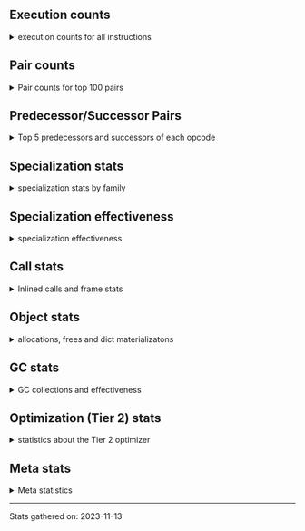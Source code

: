 ## Execution counts

<details>
<summary> execution counts for all instructions </summary>

|Name | Base Count | Head Count | Change | 
|---|---:|---:|---:|
| GET_ANEXT | 8,000,960 | 133,515,680 | 1,568.7% |
| JUMP_BACKWARD | 488,293,595 | 4,618,189,282 | 845.8% |
| FOR_ITER_RANGE | 91,378,402 | 717,716,557 | 685.4% |
| COMPARE_OP_STR | 333,587,802 | 2,145,416,559 | 543.1% |
| STORE_SLICE | 35,795,300 | 156,855,360 | 338.2% |
| STORE_FAST_LOAD_FAST | 39,431,751 | 168,794,138 | 328.1% |
| LIST_EXTEND | 29,512,357 | 117,050,542 | 296.6% |
| BINARY_SUBSCR_STR_INT | 470,250,680 | 1,660,758,380 | 253.2% |
| SET_ADD | 1,470,440 | 4,154,080 | 182.5% |
| FOR_ITER_LIST | 697,944,049 | 1,742,401,861 | 149.6% |
| CONTAINS_OP | 1,110,974,668 | 2,706,550,699 | 143.6% |
| FORMAT_WITH_SPEC | 1,240 | 2,880 | 132.3% |
| BINARY_OP_ADD_INT | 1,321,326,559 | 2,974,842,752 | 125.1% |
| CALL_STR_1 | 34,093,180 | 76,375,621 | 124.0% |
| BUILD_SLICE | 95,834,895 | 211,733,713 | 120.9% |
| NOP | 945,059,153 | 2,064,738,815 | 118.5% |
| BINARY_SUBSCR | 697,638,000 | 1,501,869,032 | 115.3% |
| CALL_METHOD_DESCRIPTOR_FAST_WITH_KEYWORDS | 53,845,204 | 105,396,686 | 95.7% |
| LIST_APPEND | 103,596,716 | 201,707,249 | 94.7% |
| BINARY_OP_MULTIPLY_FLOAT | 576,062,432 | 1,103,500,307 | 91.6% |
| FOR_ITER_TUPLE | 337,557,301 | 592,202,575 | 75.4% |
| LOAD_ATTR_CLASS | 107,162,468 | 183,515,600 | 71.2% |
| LOAD_CONST | 8,249,157,503 | 13,708,297,001 | 66.2% |
| STORE_FAST | 8,497,300,693 | 14,075,437,183 | 65.6% |
| CALL_INTRINSIC_1 | 149,028,065 | 241,619,612 | 62.1% |
| TO_BOOL_INT | 203,487,004 | 328,444,237 | 61.4% |
| UNPACK_SEQUENCE_TWO_TUPLE | 563,427,825 | 906,796,830 | 60.9% |
| LOAD_FAST_LOAD_FAST | 7,184,863,346 | 11,390,872,386 | 58.5% |
| POP_JUMP_IF_FALSE | 7,739,404,533 | 12,240,809,695 | 58.2% |
| BINARY_SUBSCR_LIST_INT | 775,506,603 | 1,208,818,369 | 55.9% |
| BINARY_OP_SUBTRACT_FLOAT | 237,753,457 | 359,785,485 | 51.3% |
| LOAD_DEREF | 798,906,008 | 1,167,371,140 | 46.1% |
| CALL_METHOD_DESCRIPTOR_NOARGS | 291,908,725 | 425,242,352 | 45.7% |
| BINARY_OP_SUBTRACT_INT | 455,383,680 | 659,978,804 | 44.9% |
| BINARY_OP_MULTIPLY_INT | 248,272,024 | 357,341,243 | 43.9% |
| BINARY_SUBSCR_TUPLE_INT | 221,481,153 | 309,830,006 | 39.9% |
| CALL_TYPE_1 | 340,970,829 | 473,418,671 | 38.8% |
| STORE_SUBSCR_LIST_INT | 310,724,237 | 424,158,265 | 36.5% |
| COMPARE_OP | 166,128,583 | 225,901,140 | 36.0% |
| PUSH_NULL | 1,327,510,754 | 1,781,120,929 | 34.2% |
| LOAD_FAST | 30,767,014,716 | 41,119,770,624 | 33.6% |
| BINARY_OP_ADD_FLOAT | 393,382,582 | 524,709,608 | 33.4% |
| BUILD_LIST | 355,320,078 | 469,616,601 | 32.2% |
| COMPARE_OP_INT | 1,506,574,829 | 1,987,445,124 | 31.9% |
| STORE_SUBSCR | 338,106,502 | 442,193,973 | 30.8% |
| LOAD_ATTR_METHOD_NO_DICT | 1,593,643,274 | 2,065,340,254 | 29.6% |
| LOAD_ATTR_METHOD_WITH_VALUES | 2,137,976,320 | 2,756,822,417 | 28.9% |
| BINARY_SUBSCR_DICT | 659,374,775 | 845,459,345 | 28.2% |
| MAKE_FUNCTION | 109,429,580 | 139,335,899 | 27.3% |
| BINARY_OP | 886,763,842 | 1,126,058,062 | 27.0% |
| LOAD_ATTR_SLOT | 1,883,766,322 | 2,383,021,218 | 26.5% |
| UNPACK_SEQUENCE_LIST | 148,230,165 | 186,740,402 | 26.0% |
| DICT_MERGE | 29,259,752 | 36,309,069 | 24.1% |
| CALL_PY_EXACT_ARGS | 3,332,857,943 | 4,116,143,101 | 23.5% |
| CALL_BOUND_METHOD_EXACT_ARGS | 206,281,403 | 254,536,919 | 23.4% |
| SET_FUNCTION_ATTRIBUTE | 98,373,341 | 120,600,596 | 22.6% |
| LOAD_ATTR_INSTANCE_VALUE | 4,655,186,803 | 5,627,144,350 | 20.9% |
| COPY | 1,175,269,087 | 1,418,271,474 | 20.7% |
| CALL_LEN | 383,243,626 | 460,207,566 | 20.1% |
| SWAP | 1,059,332,560 | 1,266,276,439 | 19.5% |
| LOAD_ATTR_NONDESCRIPTOR_WITH_VALUES | 161,606,510 | 192,537,553 | 19.1% |
| STORE_GLOBAL | 6,941,340 | 8,204,460 | 18.2% |
| TO_BOOL_STR | 77,146,240 | 90,746,062 | 17.6% |
| COMPARE_OP_FLOAT | 185,955,603 | 218,531,467 | 17.5% |
| CALL_METHOD_DESCRIPTOR_FAST | 421,042,032 | 493,163,438 | 17.1% |
| CALL_BUILTIN_FAST | 1,119,352,711 | 1,308,437,117 | 16.9% |
| LOAD_GLOBAL_MODULE | 3,804,917,296 | 4,396,847,906 | 15.6% |
| LOAD_GLOBAL_BUILTIN | 5,054,775,793 | 5,840,113,644 | 15.5% |
| UNARY_NOT | 72,168,660 | 83,280,974 | 15.4% |
| BINARY_SLICE | 284,805,446 | 327,798,796 | 15.1% |
| CALL_BUILTIN_CLASS | 170,964,144 | 195,590,902 | 14.4% |
| EXTENDED_ARG | 417,488,968 | 476,507,706 | 14.1% |
| LOAD_ATTR | 1,494,568,589 | 1,695,649,238 | 13.5% |
| JUMP_FORWARD | 528,557,995 | 597,263,624 | 13.0% |
| CALL_BUILTIN_O | 1,047,298,541 | 1,177,820,900 | 12.5% |
| TO_BOOL_BOOL | 4,377,972,576 | 4,908,880,801 | 12.1% |
| CALL_BUILTIN_FAST_WITH_KEYWORDS | 69,824,971 | 78,050,714 | 11.8% |
| RESUME_CHECK | 6,810,640,448 | 7,597,348,124 | 11.6% |
| GET_ITER | 769,261,667 | 855,343,817 | 11.2% |
| UNPACK_SEQUENCE_TUPLE | 531,762,085 | 590,846,939 | 11.1% |
| LOAD_FAST_CHECK | 11,292,314 | 12,491,385 | 10.6% |
| LOAD_ATTR_MODULE | 527,164,533 | 581,605,750 | 10.3% |
| CALL_ISINSTANCE | 1,080,154,735 | 1,189,795,322 | 10.2% |
| LOAD_ATTR_WITH_HINT | 401,268,912 | 441,153,968 | 9.9% |
| MAP_ADD | 56,719,671 | 62,305,544 | 9.8% |
| TO_BOOL_LIST | 182,106,536 | 199,562,846 | 9.6% |
| STORE_FAST_STORE_FAST | 1,995,489,814 | 2,178,407,565 | 9.2% |
| BINARY_OP_ADD_UNICODE | 93,325,980 | 101,029,480 | 8.3% |
| LOAD_FAST_AND_CLEAR | 78,229,710 | 84,415,581 | 7.9% |
| POP_JUMP_IF_TRUE | 1,983,628,315 | 2,135,431,364 | 7.7% |
| IS_OP | 797,731,262 | 855,672,499 | 7.3% |
| BUILD_MAP | 106,271,804 | 113,872,768 | 7.2% |
| POP_TOP | 3,507,149,507 | 3,750,296,908 | 6.9% |
| LOAD_ATTR_NONDESCRIPTOR_NO_DICT | 82,994,798 | 88,668,909 | 6.8% |
| BUILD_CONST_KEY_MAP | 11,173,574 | 11,934,912 | 6.8% |
| POP_JUMP_IF_NOT_NONE | 682,012,925 | 724,754,322 | 6.3% |
| WITH_EXCEPT_START | 5,560 | 5,880 | 5.8% |
| LOAD_ATTR_METHOD_LAZY_DICT | 58,852,632 | 62,224,876 | 5.7% |
| BUILD_TUPLE | 930,626,888 | 983,816,155 | 5.7% |
| POP_JUMP_IF_NONE | 477,370,602 | 499,622,511 | 4.7% |
| UNARY_INVERT | 14,516,238 | 15,182,643 | 4.6% |
| CALL_METHOD_DESCRIPTOR_O | 409,958,498 | 427,545,664 | 4.3% |
| RETURN_VALUE | 4,338,498,157 | 4,516,549,671 | 4.1% |
| STORE_NAME | 926,120 | 963,580 | 4.0% |
| STORE_ATTR_WITH_HINT | 63,960,618 | 66,522,456 | 4.0% |
| STORE_ATTR_INSTANCE_VALUE | 1,116,382,145 | 1,159,087,443 | 3.8% |
| BEFORE_WITH | 7,887,612 | 8,155,109 | 3.4% |
| STORE_DEREF | 92,443,590 | 95,537,765 | 3.3% |
| LOAD_ATTR_PROPERTY | 90,395,826 | 93,252,848 | 3.2% |
| TO_BOOL | 339,910,315 | 349,476,881 | 2.8% |
| COPY_FREE_VARS | 382,574,489 | 392,700,624 | 2.6% |
| STORE_ATTR_SLOT | 1,732,908,412 | 1,775,885,146 | 2.5% |
| BINARY_SUBSCR_GETITEM | 190,305,084 | 194,938,052 | 2.4% |
| STORE_SUBSCR_DICT | 262,640,646 | 268,280,250 | 2.1% |
| DELETE_SUBSCR | 172,752,407 | 176,344,996 | 2.1% |
| RETURN_CONST | 2,052,271,663 | 2,092,665,716 | 2.0% |
| UNPACK_SEQUENCE | 364,528 | 371,473 | 1.9% |
| YIELD_VALUE | 1,052,239,196 | 1,071,561,540 | 1.8% |
| EXIT_INIT_CHECK | 91,369,992 | 92,799,864 | 1.6% |
| CALL_ALLOC_AND_ENTER_INIT | 93,656,412 | 95,086,444 | 1.5% |
| LOAD_SUPER_ATTR_METHOD | 165,142,211 | 167,596,288 | 1.5% |
| CALL_LIST_APPEND | 339,588,656 | 344,112,518 | 1.3% |
| FORMAT_SIMPLE | 151,773,320 | 153,608,280 | 1.2% |
| STORE_ATTR | 71,292,873 | 72,139,653 | 1.2% |
| TO_BOOL_NONE | 613,739,167 | 620,897,248 | 1.2% |
| INTERPRETER_EXIT | 1,997,054,506 | 2,018,591,063 | 1.1% |
| BUILD_STRING | 76,352,740 | 77,125,840 | 1.0% |
| TO_BOOL_ALWAYS_TRUE | 231,969,505 | 234,256,339 | 1.0% |
| CALL_PY_WITH_DEFAULTS | 223,550,550 | 225,622,648 | 0.9% |
| CONVERT_VALUE | 138,336,220 | 139,507,100 | 0.8% |
| LOAD_SUPER_ATTR_ATTR | 4,212,665 | 4,248,082 | 0.8% |
| CALL | 1,174,883,983 | 1,184,409,502 | 0.8% |
| LOAD_NAME | 13,930,060 | 14,040,140 | 0.8% |
| FOR_ITER_GEN | 200,727,904 | 201,772,061 | 0.5% |
| UNARY_NEGATIVE | 161,396,138 | 162,229,752 | 0.5% |
| BUILD_SET | 2,000,915 | 2,008,097 | 0.4% |
| FOR_ITER | 499,255,475 | 500,579,393 | 0.3% |
| RETURN_GENERATOR | 380,833,750 | 381,796,255 | 0.3% |
| MAKE_CELL | 116,716,781 | 116,938,118 | 0.2% |
| CALL_KW | 260,173,376 | 260,549,426 | 0.1% |
| CALL_TUPLE_1 | 34,780,642 | 34,816,535 | 0.1% |
| CHECK_EXC_MATCH | 22,270,963 | 22,284,549 | 0.1% |
| POP_EXCEPT | 22,761,017 | 22,774,875 | 0.1% |
| PUSH_EXC_INFO | 22,761,157 | 22,775,015 | 0.1% |
| CALL_FUNCTION_EX | 178,732,891 | 178,841,673 | 0.1% |
| DELETE_ATTR | 11,350,088 | 11,354,894 | 0.0% |
| LOAD_SUPER_ATTR | 16,580 | 16,587 | 0.0% |
| IMPORT_NAME | 10,198,265 | 10,202,538 | 0.0% |
| INSTRUMENTED_JUMP_BACKWARD | 10,004 | 10,000 | -0.0% |
| IMPORT_FROM | 11,437,690 | 11,442,197 | 0.0% |
| BINARY_OP_INPLACE_ADD_UNICODE | 7,986,960 | 7,990,000 | 0.0% |
| RERAISE | 2,526,021 | 2,526,981 | 0.0% |
| RESUME | 244,873 | 244,966 | 0.0% |
| INSTRUMENTED_FOR_ITER | 11,284 | 11,280 | -0.0% |
| INSTRUMENTED_POP_JUMP_IF_TRUE | 13,444 | 13,440 | -0.0% |
| RAISE_VARARGS | 3,978,666 | 3,979,030 | 0.0% |
| DELETE_FAST | 1,797,604 | 1,797,471 | -0.0% |
| LOAD_GLOBAL | 10,730,948 | 10,731,564 | 0.0% |
| JUMP_BACKWARD_NO_INTERRUPT | 309,982,464 | 309,989,164 | 0.0% |
| SEND_GEN | 451,088,804 | 451,095,555 | 0.0% |
| END_FOR | 76,102,681 | 76,103,416 | 0.0% |
| GET_YIELD_FROM_ITER | 20,766,104 | 20,766,152 | 0.0% |
| GET_AWAITABLE | 151,578,728 | 151,578,737 | 0.0% |
| SEND | 164,809,252 | 164,809,258 | 0.0% |
| END_SEND | 297,826,848 | 297,826,857 | 0.0% |
| ENTER_EXECUTOR | 2,428,624,790 |  |  |
| INSTRUMENTED_POP_JUMP_IF_FALSE | 19,465,840 | 19,465,840 | 0.0% |
| INSTRUMENTED_RESUME | 19,443,620 | 19,443,620 | 0.0% |
| INSTRUMENTED_RETURN_VALUE | 19,434,720 | 19,434,720 | 0.0% |
| END_ASYNC_FOR | 8,000,000 | 8,000,000 | 0.0% |
| GET_AITER | 8,000,000 | 8,000,000 | 0.0% |
| BEFORE_ASYNC_WITH | 2,995,200 | 2,995,200 | 0.0% |
| UNPACK_EX | 668,000 | 668,000 | 0.0% |
| DICT_UPDATE | 22,740 | 22,740 | 0.0% |
| LOAD_BUILD_CLASS | 18,940 | 18,940 | 0.0% |
| INSTRUMENTED_RETURN_CONST | 7,200 | 7,200 | 0.0% |
| LOAD_LOCALS | 3,860 | 3,860 | 0.0% |
| LOAD_FROM_DICT_OR_DEREF | 3,840 | 3,840 | 0.0% |
| DELETE_DEREF | 1,600 | 1,600 | 0.0% |
| DELETE_NAME | 900 | 900 | 0.0% |
| INSTRUMENTED_POP_JUMP_IF_NONE | 720 | 720 | 0.0% |
| SET_UPDATE | 660 | 660 | 0.0% |
| CLEANUP_THROW | 640 | 640 | 0.0% |
| INSTRUMENTED_JUMP_FORWARD | 400 | 400 | 0.0% |
| INSTRUMENTED_POP_JUMP_IF_NOT_NONE | 400 | 400 | 0.0% |
| CALL_INTRINSIC_2 | 80 | 80 | 0.0% |
| SETUP_ANNOTATIONS | 80 | 80 | 0.0% |


</details>

## Pair counts

<details>
<summary> Pair counts for top 100 pairs </summary>

Not included in comparative output.


</details>

## Predecessor/Successor Pairs

<details>
<summary> Top 5 predecessors and successors of each opcode </summary>

Not included in comparative output.


</details>

## Specialization stats

<details>
<summary> specialization stats by family </summary>

### BINARY_OP

<details>
<summary> specialization stats for BINARY_OP family </summary>

|Kind | Base Count | Base Ratio | Head Count | Head Ratio | Change | 
|---|---:|---:|---:|---:|---:|
|          hit | 3,283,337,654 | 77.8% | 6,038,710,019 | 83.7% | 83.9% |
|     deferred | 884,225,152 | 21.0% | 1,123,425,216 | 15.6% | 27.1% |
|         miss | 50,156,020 | 1.2% | 50,467,660 | 0.7% | 0.6% |

| | Base Count | Base Ratio | Head Count | Head Ratio | Change | 
|---|---:|---:|---:|---:|---:|
| Failure | 1,548,511 | 61.0% | 1,636,600 | 62.2% | 5.7% |
| Success | 990,179 | 39.0% | 996,246 | 37.8% | 0.6% |

|Failure kind | Base Count | Base Ratio | Head Count | Head Ratio | Change | 
|---|---:|---:|---:|---:|---:|
| rshift | 16,800 | 1.1% | 29,590 | 1.8% | 76.1% |
| power | 5,080 | 0.3% | 8,675 | 0.5% | 70.8% |
| subtract other | 12,800 | 0.8% | 16,020 | 1.0% | 25.2% |
| true divide float | 9,020 | 0.6% | 11,245 | 0.7% | 24.7% |
| lshift | 23,340 | 1.5% | 28,389 | 1.7% | 21.6% |
| xor | 15,840 | 1.0% | 18,645 | 1.1% | 17.7% |
| add different types | 189,825 | 12.3% | 215,593 | 13.2% | 13.6% |
| floor divide | 45,480 | 2.9% | 51,620 | 3.2% | 13.5% |
| remainder | 52,634 | 3.4% | 59,674 | 3.6% | 13.4% |
| and int | 52,237 | 3.4% | 58,959 | 3.6% | 12.9% |
| add other | 57,327 | 3.7% | 64,338 | 3.9% | 12.2% |
| or | 15,247 | 1.0% | 16,253 | 1.0% | 6.6% |
| true divide different types | 22,180 | 1.4% | 23,345 | 1.4% | 5.3% |
| multiply different types | 246,261 | 15.9% | 248,247 | 15.2% | 0.8% |
| true divide other | 2,880 | 0.2% | 2,900 | 0.2% | 0.7% |
| and other | 1,652 | 0.1% | 1,657 | 0.1% | 0.3% |
| subtract different types | 775,008 | 50.0% | 776,550 | 47.4% | 0.2% |
| multiply other | 4,320 | 0.3% | 4,320 | 0.3% | 0.0% |
| and different types | 580 | 0.0% | 580 | 0.0% | 0.0% |


</details>

### BINARY_OP_INPLACE_ADD_UNICODE

<details>
<summary> specialization stats for BINARY_OP_INPLACE_ADD_UNICODE family </summary>


</details>

### BINARY_SLICE

<details>
<summary> specialization stats for BINARY_SLICE family </summary>


</details>

### BINARY_SUBSCR

<details>
<summary> specialization stats for BINARY_SUBSCR family </summary>

|Kind | Base Count | Base Ratio | Head Count | Head Ratio | Change | 
|---|---:|---:|---:|---:|---:|
|     deferred | 697,211,186 | 23.1% | 1,501,240,521 | 26.2% | 115.3% |
|          hit | 2,312,159,203 | 76.7% | 4,215,014,236 | 73.7% | 82.3% |
|         miss | 4,759,092 | 0.2% | 4,789,916 | 0.1% | 0.6% |

| | Base Count | Base Ratio | Head Count | Head Ratio | Change | 
|---|---:|---:|---:|---:|---:|
| Failure | 242,614 | 56.8% | 443,644 | 70.6% | 82.9% |
| Success | 184,200 | 43.2% | 184,867 | 29.4% | 0.4% |

|Failure kind | Base Count | Base Ratio | Head Count | Head Ratio | Change | 
|---|---:|---:|---:|---:|---:|
| list slice | 6,320 | 2.6% | 34,600 | 7.8% | 447.5% |
| buffer int | 15,782 | 6.5% | 41,021 | 9.2% | 159.9% |
| other | 56,663 | 23.4% | 120,538 | 27.2% | 112.7% |
| array int | 78,640 | 32.4% | 157,600 | 35.5% | 100.4% |
| buffer slice | 860 | 0.4% | 940 | 0.2% | 9.3% |
| out of range | 75,489 | 31.1% | 80,080 | 18.1% | 6.1% |
| tuple slice | 100 | 0.0% | 105 | 0.0% | 5.0% |
| code complex parameters | 4,380 | 1.8% | 4,380 | 1.0% | 0.0% |
| sequence int | 4,280 | 1.8% | 4,280 | 1.0% | 0.0% |
| string slice | 100 | 0.0% | 100 | 0.0% | 0.0% |


</details>

### CALL

<details>
<summary> specialization stats for CALL family </summary>

|Kind | Base Count | Base Ratio | Head Count | Head Ratio | Change | 
|---|---:|---:|---:|---:|---:|
|     deferred | 737,869,762,949,551,172,528 | 6,691,242,706,175.6% | 1,106,804,644,423,751,346,771 | 8,570,315,140,180.6% | 50.0% |
|        deopt | 22,840 | 0.0% | 31,040 | 0.0% | 35.9% |
|          hit | 9,612,700,267 | 87.2% | 11,469,576,364 | 88.8% | 19.3% |
|         miss | 239,810,740 | 2.2% | 260,412,570 | 2.0% | 8.6% |

| | Base Count | Base Ratio | Head Count | Head Ratio | Change | 
|---|---:|---:|---:|---:|---:|
| Success | 4,981,909 | 85.9% | 5,370,768 | 86.8% | 7.8% |
| Failure | 817,026 | 14.1% | 819,963 | 13.2% | 0.4% |

|Failure kind | Base Count | Base Ratio | Head Count | Head Ratio | Change | 
|---|---:|---:|---:|---:|---:|
| bound method | 11,862 | 1.5% | 10,199 | 1.2% | -14.0% |
| operator wrapper | 4,509 | 0.6% | 4,851 | 0.6% | 7.6% |
| cmethod | 10,820 | 1.3% | 11,600 | 1.4% | 7.2% |
| str | 1,660 | 0.2% | 1,680 | 0.2% | 1.2% |
| wrong number arguments | 8,460 | 1.0% | 8,560 | 1.0% | 1.2% |
| cfunc varargs | 7,200 | 0.9% | 7,282 | 0.9% | 1.1% |
| meth descr varargs keywords | 14,106 | 1.7% | 14,262 | 1.7% | 1.1% |
| cfunc noargs | 53,649 | 6.6% | 54,236 | 6.6% | 1.1% |
| class mutable | 50,238 | 6.1% | 50,764 | 6.2% | 1.0% |
| other | 29,249 | 3.6% | 29,498 | 3.6% | 0.9% |
| method wrapper | 4,463 | 0.5% | 4,497 | 0.5% | 0.8% |
| class no vectorcall | 56,780 | 6.9% | 57,122 | 7.0% | 0.6% |
| code complex parameters | 146,717 | 18.0% | 147,413 | 18.0% | 0.5% |
| cfunc varargs keywords | 49,803 | 6.1% | 49,967 | 6.1% | 0.3% |
| meth descr varargs | 58,510 | 7.2% | 58,632 | 7.2% | 0.2% |
| meth descr method fastcall keywords | 174,120 | 21.3% | 174,400 | 21.3% | 0.2% |
| no dict | 106,580 | 13.0% | 106,700 | 13.0% | 0.1% |
| init not python | 17,020 | 2.1% | 17,020 | 2.1% | 0.0% |
| init not simple | 11,280 | 1.4% | 11,280 | 1.4% | 0.0% |


</details>

### COMPARE_OP

<details>
<summary> specialization stats for COMPARE_OP family </summary>

|Kind | Base Count | Base Ratio | Head Count | Head Ratio | Change | 
|---|---:|---:|---:|---:|---:|
|          hit | 2,023,855,223 | 92.3% | 4,349,094,983 | 95.0% | 114.9% |
|     deferred | 165,783,692 | 7.6% | 225,538,188 | 4.9% | 36.0% |
|         miss | 2,263,011 | 0.1% | 2,298,167 | 0.1% | 1.6% |

| | Base Count | Base Ratio | Head Count | Head Ratio | Change | 
|---|---:|---:|---:|---:|---:|
| Failure | 244,481 | 70.9% | 261,854 | 72.1% | 7.1% |
| Success | 100,410 | 29.1% | 101,098 | 27.9% | 0.7% |

|Failure kind | Base Count | Base Ratio | Head Count | Head Ratio | Change | 
|---|---:|---:|---:|---:|---:|
| set | 1,859 | 0.8% | 9,880 | 3.8% | 431.5% |
| float long | 15,093 | 6.2% | 17,537 | 6.7% | 16.2% |
| bytes | 3,200 | 1.3% | 3,480 | 1.3% | 8.8% |
| baseobject | 30,080 | 12.3% | 32,520 | 12.4% | 8.1% |
| long float | 540 | 0.2% | 580 | 0.2% | 7.4% |
| list | 3,440 | 1.4% | 3,560 | 1.4% | 3.5% |
| different types | 51,571 | 21.1% | 53,323 | 20.4% | 3.4% |
| bool | 6,366 | 2.6% | 6,523 | 2.5% | 2.5% |
| big int | 81,553 | 33.4% | 83,404 | 31.9% | 2.3% |
| tuple | 15,198 | 6.2% | 15,424 | 5.9% | 1.5% |
| other | 24,941 | 10.2% | 24,983 | 9.5% | 0.2% |
| string | 10,640 | 4.4% | 10,640 | 4.1% | 0.0% |


</details>

### FOR_ITER

<details>
<summary> specialization stats for FOR_ITER family </summary>

|Kind | Base Count | Base Ratio | Head Count | Head Ratio | Change | 
|---|---:|---:|---:|---:|---:|
|          hit | 1,186,817,518 | 65.0% | 3,077,100,229 | 82.0% | 159.3% |
|     deferred | 737,869,762,948,878,334,453 | 40,389,986,005,409.1% | 1,106,804,644,423,069,995,293 | 29,478,061,270,229.1% | 50.0% |
|         miss | 140,790,138 | 7.7% | 176,992,825 | 4.7% | 25.7% |

| | Base Count | Base Ratio | Head Count | Head Ratio | Change | 
|---|---:|---:|---:|---:|---:|
| Success | 2,703,854 | 90.6% | 3,386,947 | 92.0% | 25.3% |
| Failure | 281,808 | 9.4% | 294,113 | 8.0% | 4.4% |

|Failure kind | Base Count | Base Ratio | Head Count | Head Ratio | Change | 
|---|---:|---:|---:|---:|---:|
| seq iter | 14,480 | 5.1% | 30,020 | 10.2% | 107.3% |
| callable | 460 | 0.2% | 480 | 0.2% | 4.3% |
| dict items | 112,159 | 39.8% | 108,694 | 37.0% | -3.1% |
| reversed list | 8,980 | 3.2% | 9,200 | 3.1% | 2.4% |
| itertools | 6,580 | 2.3% | 6,600 | 2.2% | 0.3% |
| set | 29,481 | 10.5% | 29,409 | 10.0% | -0.2% |
| other | 18,860 | 6.7% | 18,880 | 6.4% | 0.1% |
| enumerate | 44,688 | 15.9% | 44,710 | 15.2% | 0.0% |
| zip | 18,660 | 6.6% | 18,660 | 6.3% | 0.0% |
| dict values | 12,400 | 4.4% | 12,400 | 4.2% | 0.0% |
| dict keys | 7,960 | 2.8% | 7,960 | 2.7% | 0.0% |
| ascii string | 5,260 | 1.9% | 5,260 | 1.8% | 0.0% |
| map | 1,380 | 0.5% | 1,380 | 0.5% | 0.0% |
| bytes | 440 | 0.2% | 440 | 0.1% | 0.0% |
| string | 20 | 0.0% | 20 | 0.0% | 0.0% |


</details>

### LOAD_ATTR

<details>
<summary> specialization stats for LOAD_ATTR family </summary>

|Kind | Base Count | Base Ratio | Head Count | Head Ratio | Change | 
|---|---:|---:|---:|---:|---:|
|          hit | 10,958,941,448 | 83.1% | 13,679,602,142 | 84.6% | 24.8% |
|         miss | 741,076,950 | 5.6% | 795,685,601 | 4.9% | 7.4% |
|     deferred | 737,869,762,949,862,400,875 | 5,592,215,684,180.6% | 737,869,762,950,062,396,480 | 4,562,937,594,877.9% | 0.0% |
|        deopt | 1,460,840 | 0.0% | 1,460,840 | 0.0% | 0.0% |

| | Base Count | Base Ratio | Head Count | Head Ratio | Change | 
|---|---:|---:|---:|---:|---:|
| Success | 14,616,813 | 93.1% | 15,647,362 | 93.3% | 7.1% |
| Failure | 1,076,381 | 6.9% | 1,130,876 | 6.7% | 5.1% |

|Failure kind | Base Count | Base Ratio | Head Count | Head Ratio | Change | 
|---|---:|---:|---:|---:|---:|
| method | 119,742 | 11.1% | 143,445 | 12.7% | 19.8% |
| class method obj | 24,559 | 2.3% | 26,080 | 2.3% | 6.2% |
| overridden | 16,540 | 1.5% | 17,515 | 1.5% | 5.9% |
| class attr simple | 6,221 | 0.6% | 6,524 | 0.6% | 4.9% |
| non overriding descriptor | 11,644 | 1.1% | 12,144 | 1.1% | 4.3% |
| metaclass attribute | 239,296 | 22.2% | 249,030 | 22.0% | 4.1% |
| has managed dict | 319,280 | 29.7% | 329,620 | 29.1% | 3.2% |
| shadowed | 100,754 | 9.4% | 103,879 | 9.2% | 3.1% |
| not managed dict | 133,723 | 12.4% | 137,086 | 12.1% | 2.5% |
| non object slot | 2,640 | 0.2% | 2,680 | 0.2% | 1.5% |
| mutable class | 66,642 | 6.2% | 67,353 | 6.0% | 1.1% |
| class attr descriptor | 16,440 | 1.5% | 16,560 | 1.5% | 0.7% |
| builtin class method | 2,940 | 0.3% | 2,960 | 0.3% | 0.7% |
| module attr not found | 8,780 | 0.8% | 8,820 | 0.8% | 0.5% |
| not in keys | 7,180 | 0.7% | 7,180 | 0.6% | 0.0% |


</details>

### LOAD_GLOBAL

<details>
<summary> specialization stats for LOAD_GLOBAL family </summary>

|Kind | Base Count | Base Ratio | Head Count | Head Ratio | Change | 
|---|---:|---:|---:|---:|---:|
|          hit | 8,859,378,257 | 99.9% | 10,236,640,437 | 99.9% | 15.5% |
|         miss | 314,832 | 0.0% | 321,113 | 0.0% | 2.0% |
|     deferred | 10,249,313 | 0.1% | 10,249,619 | 0.1% | 0.0% |
|        deopt | 8,300 | 0.0% | 8,300 | 0.0% | 0.0% |

| | Base Count | Base Ratio | Head Count | Head Ratio | Change | 
|---|---:|---:|---:|---:|---:|
| Success | 489,935 | 100.0% | 490,245 | 100.0% | 0.1% |
| Failure | 0 | 0.0% | 0 | 0.0% |  |


</details>

### LOAD_SUPER_ATTR

<details>
<summary> specialization stats for LOAD_SUPER_ATTR family </summary>

|Kind | Base Count | Base Ratio | Head Count | Head Ratio | Change | 
|---|---:|---:|---:|---:|---:|
|          hit | 169,354,876 | 100.0% | 171,844,370 | 100.0% | 1.5% |
|     deferred | 8,380 | 0.0% | 8,387 | 0.0% | 0.1% |

| | Base Count | Base Ratio | Head Count | Head Ratio | Change | 
|---|---:|---:|---:|---:|---:|
| Success | 8,200 | 100.0% | 8,200 | 100.0% | 0.0% |
| Failure | 0 | 0.0% | 0 | 0.0% |  |


</details>

### POP_JUMP_IF_FALSE

<details>
<summary> specialization stats for POP_JUMP_IF_FALSE family </summary>


</details>

### POP_JUMP_IF_NONE

<details>
<summary> specialization stats for POP_JUMP_IF_NONE family </summary>


</details>

### POP_JUMP_IF_NOT_NONE

<details>
<summary> specialization stats for POP_JUMP_IF_NOT_NONE family </summary>


</details>

### POP_JUMP_IF_TRUE

<details>
<summary> specialization stats for POP_JUMP_IF_TRUE family </summary>


</details>

### SEND

<details>
<summary> specialization stats for SEND family </summary>

|Kind | Base Count | Base Ratio | Head Count | Head Ratio | Change | 
|---|---:|---:|---:|---:|---:|
|          hit | 451,058,144 | 73.2% | 451,064,895 | 73.2% | 0.0% |
|     deferred | 164,754,172 | 26.8% | 164,754,178 | 26.7% | 0.0% |
|         miss | 30,660 | 0.0% | 30,660 | 0.0% | 0.0% |

| | Base Count | Base Ratio | Head Count | Head Ratio | Change | 
|---|---:|---:|---:|---:|---:|
| Success | 4,620 | 8.4% | 4,620 | 8.4% | 0.0% |
| Failure | 50,460 | 91.6% | 50,460 | 91.6% | 0.0% |

|Failure kind | Base Count | Base Ratio | Head Count | Head Ratio | Change | 
|---|---:|---:|---:|---:|---:|
| async generator send | 33,180 | 65.8% | 33,180 | 65.8% | 0.0% |
| other | 14,020 | 27.8% | 14,020 | 27.8% | 0.0% |
| list | 3,260 | 6.5% | 3,260 | 6.5% | 0.0% |


</details>

### STORE_ATTR

<details>
<summary> specialization stats for STORE_ATTR family </summary>

|Kind | Base Count | Base Ratio | Head Count | Head Ratio | Change | 
|---|---:|---:|---:|---:|---:|
|          hit | 2,654,909,645 | 89.0% | 2,742,144,197 | 89.2% | 3.3% |
|         miss | 258,341,530 | 8.7% | 259,350,848 | 8.4% | 0.4% |
|     deferred | 4,058,283,696,216,167,568,907 | 135,976,672,850,102.5% | 4,058,283,696,216,168,395,124 | 132,035,329,340,109.1% | 0.0% |

| | Base Count | Base Ratio | Head Count | Head Ratio | Change | 
|---|---:|---:|---:|---:|---:|
| Failure | 93,340 | 1.8% | 94,910 | 1.9% | 1.7% |
| Success | 4,986,146 | 98.2% | 5,005,139 | 98.1% | 0.4% |

|Failure kind | Base Count | Base Ratio | Head Count | Head Ratio | Change | 
|---|---:|---:|---:|---:|---:|
| property | 2,480 | 2.7% | 2,720 | 2.9% | 9.7% |
| not in keys | 7,000 | 7.5% | 7,420 | 7.8% | 6.0% |
| not in dict | 14,580 | 15.6% | 15,000 | 15.8% | 2.9% |
| overridden | 4,120 | 4.4% | 4,200 | 4.4% | 1.9% |
| overriding descriptor | 10,340 | 11.1% | 10,500 | 11.1% | 1.5% |
| no dict | 2,960 | 3.2% | 3,000 | 3.2% | 1.4% |
| class attr simple | 48,540 | 52.0% | 48,740 | 51.4% | 0.4% |
| not managed dict | 2,500 | 2.7% | 2,510 | 2.6% | 0.4% |
| method | 800 | 0.9% | 800 | 0.8% | 0.0% |
| mutable class | 20 | 0.0% | 20 | 0.0% | 0.0% |


</details>

### STORE_SLICE

<details>
<summary> specialization stats for STORE_SLICE family </summary>


</details>

### STORE_SUBSCR

<details>
<summary> specialization stats for STORE_SUBSCR family </summary>

|Kind | Base Count | Base Ratio | Head Count | Head Ratio | Change | 
|---|---:|---:|---:|---:|---:|
|     deferred | 337,964,082 | 37.1% | 442,025,228 | 39.0% | 30.8% |
|          hit | 573,362,003 | 62.9% | 692,435,635 | 61.0% | 20.8% |
|         miss | 2,880 | 0.0% | 2,880 | 0.0% | 0.0% |

| | Base Count | Base Ratio | Head Count | Head Ratio | Change | 
|---|---:|---:|---:|---:|---:|
| Failure | 129,881 | 91.2% | 156,201 | 92.6% | 20.3% |
| Success | 12,539 | 8.8% | 12,544 | 7.4% | 0.0% |

|Failure kind | Base Count | Base Ratio | Head Count | Head Ratio | Change | 
|---|---:|---:|---:|---:|---:|
| bytearray int | 2,000 | 1.5% | 9,320 | 6.0% | 366.0% |
| dict subclass no override | 26,081 | 20.1% | 34,240 | 21.9% | 31.3% |
| array int | 55,580 | 42.8% | 66,240 | 42.4% | 19.2% |
| other | 680 | 0.5% | 780 | 0.5% | 14.7% |
| py simple | 42,640 | 32.8% | 42,721 | 27.4% | 0.2% |
| out of range | 2,900 | 2.2% | 2,900 | 1.9% | 0.0% |


</details>

### TO_BOOL

<details>
<summary> specialization stats for TO_BOOL family </summary>

|Kind | Base Count | Base Ratio | Head Count | Head Ratio | Change | 
|---|---:|---:|---:|---:|---:|
|          hit | 5,574,810,344 | 92.5% | 6,268,306,178 | 93.1% | 12.4% |
|         miss | 111,610,684 | 1.9% | 114,481,355 | 1.7% | 2.6% |
|     deferred | 2,582,544,170,319,674,150,394 | 42,854,334,143,433.3% | 2,582,544,170,319,683,658,203 | 38,360,706,168,182.9% | 0.0% |

| | Base Count | Base Ratio | Head Count | Head Ratio | Change | 
|---|---:|---:|---:|---:|---:|
| Success | 2,312,603 | 77.4% | 2,366,893 | 77.7% | 2.3% |
| Failure | 673,558 | 22.6% | 678,025 | 22.3% | 0.7% |

|Failure kind | Base Count | Base Ratio | Head Count | Head Ratio | Change | 
|---|---:|---:|---:|---:|---:|
| sequence | 14,102 | 2.1% | 16,161 | 2.4% | 14.6% |
| other | 172,870 | 25.7% | 174,025 | 25.7% | 0.7% |
| bytes | 18,258 | 2.7% | 18,378 | 2.7% | 0.7% |
| dict | 31,040 | 4.6% | 31,240 | 4.6% | 0.6% |
| mapping | 97,905 | 14.5% | 98,433 | 14.5% | 0.5% |
| tuple | 117,515 | 17.4% | 117,831 | 17.4% | 0.3% |
| set | 27,265 | 4.0% | 27,315 | 4.0% | 0.2% |
| number | 191,403 | 28.4% | 191,442 | 28.2% | 0.0% |
| float | 1,740 | 0.3% | 1,740 | 0.3% | 0.0% |
| bytearray | 1,040 | 0.2% | 1,040 | 0.2% | 0.0% |
| memory view | 420 | 0.1% | 420 | 0.1% | 0.0% |


</details>

### UNPACK_SEQUENCE

<details>
<summary> specialization stats for UNPACK_SEQUENCE family </summary>

|Kind | Base Count | Base Ratio | Head Count | Head Ratio | Change | 
|---|---:|---:|---:|---:|---:|
|          hit | 1,240,480,415 | 99.7% | 1,681,411,931 | 99.8% | 35.5% |
|         miss | 2,939,660 | 0.2% | 2,972,240 | 0.2% | 1.1% |
|     deferred | 368,934,881,474,191,299,736 | 29,662,280,798,807.4% | 368,934,881,474,191,305,968 | 21,898,420,865,251.1% | 0.0% |

| | Base Count | Base Ratio | Head Count | Head Ratio | Change | 
|---|---:|---:|---:|---:|---:|
| Failure | 2,312 | 2.4% | 2,337 | 2.4% | 1.1% |
| Success | 94,800 | 97.6% | 95,488 | 97.6% | 0.7% |

|Failure kind | Base Count | Base Ratio | Head Count | Head Ratio | Change | 
|---|---:|---:|---:|---:|---:|
| sequence | 1,512 | 65.4% | 1,537 | 65.8% | 1.7% |
| iterator | 420 | 18.2% | 420 | 18.0% | 0.0% |
| other | 380 | 16.4% | 380 | 16.3% | 0.0% |


</details>


</details>

## Specialization effectiveness

<details>
<summary> specialization effectiveness </summary>

|Instructions | Base Count | Base Ratio | Head Count | Head Ratio | Change | 
|---|---:|---:|---:|---:|---:|
| Basic | 87,067,142,284 | 54.0% | 120,246,604,063 | 55.2% | 38.1% |
| Not specialized | 17,055,473,551 | 10.6% | 23,367,467,804 | 10.7% | 37.0% |
| Specialized hits | 55,504,186,627 | 34.4% | 72,413,181,692 | 33.3% | 30.5% |
| Specialized misses | 1,552,589,850 | 1.0% | 1,668,302,067 | 0.8% | 7.5% |

### Deferred by instruction

<details>
<summary> deferred by instruction </summary>

|Name | Base Count | Base Ratio | Head Count | Head Ratio | Change | 
|---|---:|---:|---:|---:|---:|
| BINARY_SUBSCR | 697,211,186 | 0.0% | 1,501,240,521 | 0.0% | 115.3% |
| FOR_ITER | 737,869,762,948,878,334,453 | 8.0% | 1,106,804,644,423,069,995,293 | 11.1% | 50.0% |
| CALL | 737,869,762,949,551,172,528 | 8.0% | 1,106,804,644,423,751,346,771 | 11.1% | 50.0% |
| COMPARE_OP | 165,783,692 | 0.0% | 225,538,188 | 0.0% | 36.0% |
| STORE_SUBSCR | 337,964,082 | 0.0% | 442,025,228 | 0.0% | 30.8% |
| BINARY_OP | 884,225,152 | 0.0% | 1,123,425,216 | 0.0% | 27.1% |
| LOAD_ATTR | 737,869,762,949,862,400,875 | 8.0% | 737,869,762,950,062,396,480 | 7.4% | 0.0% |
| TO_BOOL | 2,582,544,170,319,674,150,394 | 28.0% | 2,582,544,170,319,683,658,203 | 25.9% | 0.0% |
| STORE_ATTR | 4,058,283,696,216,167,568,907 | 44.0% | 4,058,283,696,216,168,395,124 | 40.7% | 0.0% |
| UNPACK_SEQUENCE | 368,934,881,474,191,299,736 | 4.0% | 368,934,881,474,191,305,968 | 3.7% | 0.0% |


</details>

### Misses by instruction

<details>
<summary> misses by instruction </summary>

|Name | Base Count | Base Ratio | Head Count | Head Ratio | Change | 
|---|---:|---:|---:|---:|---:|
| FOR_ITER_LIST | 70,311,334 | 4.5% | 88,662,985 | 5.3% | 26.1% |
| FOR_ITER_TUPLE | 70,470,404 | 4.5% | 88,259,280 | 5.3% | 25.2% |
| LOAD_ATTR_INSTANCE_VALUE | 258,455,525 | 16.6% | 289,120,385 | 17.3% | 11.9% |
| LOAD_ATTR_METHOD_WITH_VALUES | 203,228,913 | 13.1% | 222,841,387 | 13.4% | 9.7% |
| CALL_PY_EXACT_ARGS | 125,235,051 | 8.1% | 130,460,587 | 7.8% | 4.2% |
| LOAD_ATTR_METHOD_NO_DICT | 66,590,438 | 4.3% | 69,122,935 | 4.1% | 3.8% |
| STORE_ATTR_INSTANCE_VALUE | 99,542,223 | 6.4% | 100,486,586 | 6.0% | 0.9% |
| LOAD_ATTR_SLOT | 113,214,479 | 7.3% | 113,746,895 | 6.8% | 0.5% |
| STORE_ATTR_SLOT | 158,724,787 | 10.2% | 158,783,622 | 9.5% | 0.0% |
| LOAD_ATTR_NONDESCRIPTOR_WITH_VALUES | 68,360,092 | 4.4% | 68,358,353 | 4.1% | -0.0% |


</details>


</details>

## Call stats

<details>
<summary> Inlined calls and frame stats </summary>

| | Base Count | Base Ratio | Head Count | Head Ratio | Change | 
|---|---:|---:|---:|---:|---:|
| Calls to Python functions inlined | 5,133,426,145 | 72.0% | 5,977,321,759 | 74.7% | 16.4% |
| Frames pushed | 4,754,320,083 | 66.6% | 4,879,187,504 | 61.0% | 2.6% |
| Calls via PyEval_EvalFrame (generator) | 765,774,616 | 10.7% | 785,006,362 | 9.8% | 2.5% |
| Calls to PyEval_EvalDefault | 2,000,007,904 | 28.0% | 2,021,544,806 | 25.3% | 1.1% |
| Calls via PyEval_EvalFrame (total) | 2,000,007,904 | 28.0% | 2,021,544,806 | 25.3% | 1.1% |
| Calls via PyEval_EvalFrame (api) | 221,518,130 | 3.1% | 221,947,392 | 2.8% | 0.2% |
| Calls via PyEval_EvalFrame (function vectorcall) | 1,228,920,168 | 17.2% | 1,231,225,324 | 15.4% | 0.2% |
| Calls via PyEval_EvalFrame (vector) | 1,234,233,288 | 17.3% | 1,236,538,444 | 15.5% | 0.2% |
| Frame objects created | 63,602,000 | 0.9% | 63,616,004 | 0.8% | 0.0% |
| Calls via PyEval_EvalFrame (slot) | 339,594,774 | 4.8% | 339,645,561 | 4.2% | 0.0% |
| Calls via PyEval_EvalFrame (function ex) | 24,429,715 | 0.3% | 24,431,372 | 0.3% | 0.0% |
| Calls via PyEval_EvalFrame (method) | 211,356,718 | 3.0% | 211,356,869 | 2.6% | 0.0% |
| Calls via PyEval_EvalFrame (legacy) | 5,294,180 | 0.1% | 5,294,180 | 0.1% | 0.0% |
| Calls via PyEval_EvalFrame (build class) | 18,940 | 0.0% | 18,940 | 0.0% | 0.0% |


</details>

## Object stats

<details>
<summary> allocations, frees and dict materializatons </summary>

| | Base Count | Base Ratio | Head Count | Head Ratio | Change | 
|---|---:|---:|---:|---:|---:|
| Method cache dunder misses | 9,203,038 |  | 8,334,714 |  | -9.4% |
| Method cache misses | 71,107,840 |  | 75,473,735 |  | 6.1% |
| Method cache collisions | 79,908,789 |  | 83,405,841 |  | 4.4% |
| Method cache hits | 2,980,974,340 |  | 3,052,124,543 |  | 2.4% |
| Interpreter increfs | 85,982,466,386 | 78.1% | 84,810,349,126 | 77.7% | -1.4% |
| Interpreter decrefs | 98,567,951,815 | 78.1% | 97,534,601,485 | 77.8% | -1.0% |
| Increfs | 24,159,078,326 | 21.9% | 24,351,787,626 | 22.3% | 0.8% |
| Allocations to 512 bytes | 10,874,217,761 | 63.6% | 10,944,985,993 | 63.6% | 0.7% |
| Allocations | 10,988,531,240 | 64.2% | 11,059,522,799 | 64.3% | 0.6% |
| Frees | 11,322,929,593 |  | 11,394,508,072 |  | 0.6% |
| Decrefs | 27,645,057,274 | 21.9% | 27,775,158,353 | 22.2% | 0.5% |
| Allocations over 4 kbytes | 20,070,715 | 0.1% | 20,145,762 | 0.1% | 0.4% |
| Frees to freelist | 6,130,077,328 |  | 6,147,001,443 |  | 0.3% |
| Allocations from freelist | 6,122,688,939 | 35.8% | 6,139,587,789 | 35.7% | 0.3% |
| Method cache dunder hits | 3,355,033,773 |  | 3,361,028,622 |  | 0.2% |
| New values | 77,371,779 |  | 77,509,836 |  | 0.2% |
| Allocations to 4 kbytes | 94,242,764 | 0.6% | 94,391,044 | 0.5% | 0.2% |
| Materialize dict (on request) | 5,304,000 | 6.9% | 5,304,000 | 6.8% | 0.0% |
| Materialize dict (new key) | 190,320 | 0.2% | 190,320 | 0.2% | 0.0% |
| Materialize dict (too big) | 0 | 0.0% | 0 | 0.0% |  |
| Materialize dict (str subclass) | 0 | 0.0% | 0 | 0.0% |  |
| Dematerialize dict | 2,030,840 | 2.6% | 2,030,840 | 2.6% | 0.0% |


</details>

## GC stats

<details>
<summary> GC collections and effectiveness </summary>

|Generation | Base Collections | Base Objects collected | Base Object visits | Head Collections | Head Objects collected | Head Object visits | 
|---:|---:|---:|---:|---:|---:|---:|
| 0 | 712,081 | 45,323,705 | 6,363,761,442 | 715,425 | 45,609,165 | 6,374,748,748 |
| 1 | 63,662 | 66,817,151 | 5,363,121,074 | 63,980 | 67,645,620 | 5,380,072,138 |
| 2 | 20,735 | 53,077,179 | 18,035,542,936 | 20,755 | 53,161,866 | 18,021,612,102 |


</details>

## Optimization (Tier 2) stats

<details>
<summary> statistics about the Tier 2 optimizer </summary>

| | Base Count | Base Ratio | Head Count | Head Ratio | Change | 
|---|---:|---:|---:|---:|---:|
| Optimization attempts | 353,274 |  | 0 |  | -100.0% |
| Traces created | 46,359 | 13.1% | 0 |  | -100.0% |
| Trace stack underflow | 1,930 | 0.5% | 0 |  | -100.0% |
| Trace too long | 5,816 | 1.6% | 0 |  | -100.0% |
| Trace too short | 306,915 | 86.9% | 0 |  | -100.0% |
| Inner loop found | 900 | 0.3% | 0 |  | -100.0% |
| Recursive call | 920 | 0.3% | 0 |  | -100.0% |
| Traces executed | 2,428,624,790 |  | 0 |  | -100.0% |
| Uops executed | 132,706,175,642 | 54.64 | 0 |  | -100.0% |
| Trace stack overflow | 0 | 0.0% | 0 |  |  |

### Trace length histogram

<details>
<summary> trace length histogram </summary>

|Range | Base Count | Base Ratio | Head Count | Head Ratio | Change | 
|---|---:|---:|---:|---:|---:|
| <= 1 | 0 | 0.0% | 0 |  |  |
| <= 2 | 0 | 0.0% |  |  |  |
| <= 4 | 0 | 0.0% |  |  |  |
| <= 8 | 60 | 0.1% |  |  |  |
| <= 16 | 3,832 | 8.3% |  |  |  |
| <= 32 | 14,361 | 31.0% |  |  |  |
| <= 64 | 13,467 | 29.0% |  |  |  |
| <= 128 | 14,639 | 31.6% |  |  |  |


</details>

### Optimized trace length histogram

<details>
<summary> optimized trace length histogram </summary>

|Range | Base Count | Base Ratio | Head Count | Head Ratio | Change | 
|---|---:|---:|---:|---:|---:|
| <= 1 | 0 | 0.0% | 0 |  |  |
| <= 2 | 0 | 0.0% |  |  |  |
| <= 4 | 80 | 0.2% |  |  |  |
| <= 8 | 240 | 0.5% |  |  |  |
| <= 16 | 7,703 | 16.6% |  |  |  |
| <= 32 | 16,761 | 36.2% |  |  |  |
| <= 64 | 10,418 | 22.5% |  |  |  |
| <= 128 | 11,157 | 24.1% |  |  |  |


</details>

### Trace run length histogram

<details>
<summary> trace run length histogram </summary>

|Range | Base Count | Base Ratio | Head Count | Head Ratio | Change | 
|---|---:|---:|---:|---:|---:|
| <= 1 | 0 | 0.0% | 0 |  |  |
| <= 2 | 95,074,636 | 3.9% |  |  |  |
| <= 4 | 391,885,422 | 16.1% |  |  |  |
| <= 8 | 128,413,424 | 5.3% |  |  |  |
| <= 16 | 360,312,521 | 14.8% |  |  |  |
| <= 32 | 679,061,938 | 28.0% |  |  |  |
| <= 64 | 205,462,237 | 8.5% |  |  |  |
| <= 128 | 499,778,766 | 20.6% |  |  |  |
| <= 256 | 30,811,699 | 1.3% |  |  |  |
| <= 512 | 13,725,174 | 0.6% |  |  |  |
| <= 1,024 | 6,260,096 | 0.3% |  |  |  |
| <= 2,048 | 7,040,155 | 0.3% |  |  |  |
| <= 4,096 | 10,571,540 | 0.4% |  |  |  |
| <= 8,192 | 167,134 | 0.0% |  |  |  |
| <= 16,384 | 50,525 | 0.0% |  |  |  |
| <= 32,768 | 2,415 | 0.0% |  |  |  |
| <= 65,536 | 5,124 | 0.0% |  |  |  |
| <= 131,072 | 624 | 0.0% |  |  |  |
| <= 262,144 | 484 | 0.0% |  |  |  |
| <= 524,288 | 127 | 0.0% |  |  |  |
| <= 1,048,576 | 509 | 0.0% |  |  |  |
| <= 2,097,152 | 80 | 0.0% |  |  |  |
| <= 4,194,304 | 160 | 0.0% |  |  |  |


</details>

### Uop execution stats

<details>
<summary> uop execution stats </summary>

|Name | Base Count | Head Count | Change | 
|---|---:|---:|---:|
| _SET_IP | 38,471,528,257 |  |  |
| _CHECK_VALIDITY | 18,700,685,127 |  |  |
| LOAD_FAST | 18,091,434,520 |  |  |
| STORE_FAST | 5,854,640,212 |  |  |
| LOAD_CONST | 5,259,670,578 |  |  |
| _POP_JUMP_IF_TRUE | 3,556,046,378 |  |  |
| _GUARD_TYPE_VERSION | 2,501,106,905 |  |  |
| _GUARD_BOTH_INT | 1,942,371,995 |  |  |
| COMPARE_OP_STR | 1,804,393,032 |  |  |
| _EXIT_TRACE | 1,642,212,345 |  |  |
| _BINARY_OP_ADD_INT | 1,637,596,939 |  |  |
| _JUMP_TO_TOP | 1,624,856,584 |  |  |
| CONTAINS_OP | 1,565,873,589 |  |  |
| _ITER_CHECK_LIST | 1,270,188,182 |  |  |
| _GUARD_NOT_EXHAUSTED_LIST | 1,253,728,048 |  |  |
| _GUARD_GLOBALS_VERSION | 1,190,700,862 |  |  |
| BINARY_SUBSCR_STR_INT | 1,187,188,560 |  |  |
| _ITER_NEXT_LIST | 988,550,386 |  |  |
| _POP_JUMP_IF_FALSE | 925,786,177 |  |  |
| _BINARY_SUBSCR | 800,386,900 |  |  |
| _GUARD_BOTH_FLOAT | 780,592,520 |  |  |
| _CHECK_MANAGED_OBJECT_HAS_VALUES | 730,210,297 |  |  |
| _LOAD_ATTR_INSTANCE_VALUE | 730,210,297 |  |  |
| _CHECK_FUNCTION_EXACT_ARGS | 717,560,274 |  |  |
| _CHECK_PEP_523 | 717,560,274 |  |  |
| _CHECK_STACK_SPACE | 710,740,334 |  |  |
| _INIT_CALL_PY_EXACT_ARGS | 710,736,189 |  |  |
| _PUSH_FRAME | 710,736,189 |  |  |
| _SAVE_RETURN_OFFSET | 710,736,189 |  |  |
| _GUARD_BUILTINS_VERSION | 705,021,098 |  |  |
| _LOAD_GLOBAL_BUILTINS | 705,019,198 |  |  |
| _ITER_CHECK_RANGE | 642,017,208 |  |  |
| _GUARD_NOT_EXHAUSTED_RANGE | 641,338,488 |  |  |
| RESUME_CHECK | 632,973,947 |  |  |
| _ITER_NEXT_RANGE | 604,752,724 |  |  |
| _GUARD_DORV_VALUES_INST_ATTR_FROM_DICT | 558,379,407 |  |  |
| _GUARD_KEYS_VERSION | 558,356,967 |  |  |
| _BINARY_OP_MULTIPLY_FLOAT | 527,422,940 |  |  |
| _LOAD_ATTR_METHOD_WITH_VALUES | 524,916,527 |  |  |
| _LOAD_ATTR_SLOT | 495,285,557 |  |  |
| TO_BOOL_BOOL | 482,986,186 |  |  |
| _LOAD_GLOBAL_MODULE | 480,833,936 |  |  |
| _ITER_CHECK_TUPLE | 474,763,426 |  |  |
| _LOAD_ATTR_METHOD_NO_DICT | 463,014,241 |  |  |
| PUSH_NULL | 401,841,980 |  |  |
| _GUARD_NOT_EXHAUSTED_TUPLE | 396,818,224 |  |  |
| COMPARE_OP_INT | 387,334,952 |  |  |
| BINARY_SUBSCR_LIST_INT | 382,716,832 |  |  |
| UNPACK_SEQUENCE_TWO_TUPLE | 341,995,310 |  |  |
| LOAD_DEREF | 339,048,869 |  |  |
| _ITER_NEXT_TUPLE | 254,235,306 |  |  |
| COPY | 232,881,799 |  |  |
| _BINARY_OP | 232,476,225 |  |  |
| SWAP | 198,747,219 |  |  |
| _BINARY_OP_SUBTRACT_INT | 198,443,036 |  |  |
| _LOAD_ATTR | 185,347,522 |  |  |
| CALL_BUILTIN_FAST | 183,944,901 |  |  |
| BINARY_SUBSCR_DICT | 175,992,026 |  |  |
| POP_TOP | 161,048,637 |  |  |
| CALL_METHOD_DESCRIPTOR_NOARGS | 131,985,229 |  |  |
| _BINARY_OP_ADD_FLOAT | 131,231,820 |  |  |
| CALL_TYPE_1 | 126,009,358 |  |  |
| GET_ANEXT | 125,514,720 |  |  |
| _BINARY_OP_SUBTRACT_FLOAT | 121,937,760 |  |  |
| STORE_SLICE | 121,060,060 |  |  |
| TO_BOOL_INT | 120,400,593 |  |  |
| BUILD_SLICE | 115,518,240 |  |  |
| BUILD_LIST | 111,357,559 |  |  |
| STORE_SUBSCR_LIST_INT | 110,667,960 |  |  |
| CALL_ISINSTANCE | 108,168,061 |  |  |
| _BINARY_OP_MULTIPLY_INT | 105,880,500 |  |  |
| CALL_BUILTIN_O | 104,254,664 |  |  |
| _STORE_SUBSCR | 96,697,514 |  |  |
| LIST_APPEND | 96,372,044 |  |  |
| CALL_INTRINSIC_1 | 92,591,041 |  |  |
| BINARY_SUBSCR_TUPLE_INT | 88,206,540 |  |  |
| LIST_EXTEND | 87,348,561 |  |  |
| _POP_FRAME | 82,604,690 |  |  |
| GET_ITER | 78,180,118 |  |  |
| TO_BOOL_NONE | 65,634,240 |  |  |
| CALL_METHOD_DESCRIPTOR_FAST | 61,085,507 |  |  |
| UNPACK_SEQUENCE_TUPLE | 59,344,580 |  |  |
| _COMPARE_OP | 55,291,600 |  |  |
| _CHECK_ATTR_MODULE | 53,121,632 |  |  |
| _LOAD_ATTR_MODULE | 53,121,632 |  |  |
| CALL_METHOD_DESCRIPTOR_FAST_WITH_KEYWORDS | 51,545,700 |  |  |
| BUILD_TUPLE | 49,911,258 |  |  |
| CALL_LEN | 48,861,632 |  |  |
| _IS_NONE | 42,360,393 |  |  |
| _STORE_ATTR_SLOT | 42,287,899 |  |  |
| BINARY_SLICE | 40,635,000 |  |  |
| _LOAD_ATTR_WITH_HINT | 39,885,559 |  |  |
| _CHECK_ATTR_WITH_HINT | 39,885,559 |  |  |
| UNPACK_SEQUENCE_LIST | 38,509,720 |  |  |
| CALL_STR_1 | 35,874,120 |  |  |
| _CHECK_CALL_BOUND_METHOD_EXACT_ARGS | 34,591,614 |  |  |
| _INIT_CALL_BOUND_METHOD_EXACT_ARGS | 34,591,614 |  |  |
| COMPARE_OP_FLOAT | 32,571,680 |  |  |
| _LOAD_ATTR_NONDESCRIPTOR_WITH_VALUES | 30,279,020 |  |  |
| MAKE_FUNCTION | 28,939,941 |  |  |
| _CHECK_ATTR_CLASS | 27,251,164 |  |  |
| _LOAD_ATTR_CLASS | 26,481,284 |  |  |
| CALL_BUILTIN_CLASS | 21,586,535 |  |  |
| SET_FUNCTION_ATTRIBUTE | 21,263,931 |  |  |
| CALL_METHOD_DESCRIPTOR_O | 15,159,869 |  |  |
| TO_BOOL_STR | 13,579,660 |  |  |
| TO_BOOL_LIST | 12,923,708 |  |  |
| TO_BOOL_ALWAYS_TRUE | 11,309,600 |  |  |
| IS_OP | 11,001,592 |  |  |
| UNARY_NOT | 10,881,601 |  |  |
| BUILD_MAP | 7,357,751 |  |  |
| CALL_BUILTIN_FAST_WITH_KEYWORDS | 7,224,620 |  |  |
| DICT_MERGE | 7,044,220 |  |  |
| LOAD_FAST_AND_CLEAR | 5,794,700 |  |  |
| _LOAD_ATTR_NONDESCRIPTOR_NO_DICT | 5,648,650 |  |  |
| MAP_ADD | 5,583,260 |  |  |
| _GUARD_DORV_VALUES | 5,421,790 |  |  |
| _STORE_ATTR_INSTANCE_VALUE | 5,074,010 |  |  |
| _TO_BOOL | 4,629,129 |  |  |
| STORE_SUBSCR_DICT | 3,714,733 |  |  |
| _CHECK_ATTR_METHOD_LAZY_DICT | 3,199,380 |  |  |
| _LOAD_ATTR_METHOD_LAZY_DICT | 3,199,380 |  |  |
| _GUARD_BOTH_UNICODE | 2,761,340 |  |  |
| _BINARY_OP_ADD_UNICODE | 2,761,340 |  |  |
| _STORE_ATTR | 2,686,260 |  |  |
| SET_ADD | 2,683,640 |  |  |
| STORE_DEREF | 1,981,142 |  |  |
| FORMAT_SIMPLE | 1,384,400 |  |  |
| STORE_GLOBAL | 1,260,560 |  |  |
| UNARY_NEGATIVE | 833,521 |  |  |
| CONVERT_VALUE | 721,280 |  |  |
| BUILD_STRING | 547,340 |  |  |
| LOAD_FAST_CHECK | 376,793 |  |  |
| COPY_FREE_VARS | 139,700 |  |  |
| LOAD_NAME | 110,080 |  |  |
| LOAD_SUPER_ATTR_METHOD | 89,040 |  |  |
| MAKE_CELL | 75,080 |  |  |
| DELETE_SUBSCR | 68,740 |  |  |
| STORE_NAME | 37,460 |  |  |
| BUILD_SET | 7,040 |  |  |
| _UNPACK_SEQUENCE | 6,712 |  |  |
| BEFORE_WITH | 5,148 |  |  |
| UNARY_INVERT | 4,500 |  |  |
| CALL_TUPLE_1 | 2,560 |  |  |
| FORMAT_WITH_SPEC | 1,640 |  |  |


</details>

### Unsupported opcodes

<details>
<summary> unsupported opcodes </summary>

|Opcode | Base Count | Head Count | Change | 
|---|---:|---:|---:|
| FOR_ITER | 238,995 |  |  |
| FOR_ITER_GEN | 66,920 |  |  |
| CALL | 5,970 |  |  |
| LOAD_ATTR_PROPERTY | 4,170 |  |  |
| YIELD_VALUE | 2,460 |  |  |
| CALL_LIST_APPEND | 2,310 |  |  |
| CALL_PY_WITH_DEFAULTS | 2,080 |  |  |
| CALL_KW | 1,622 |  |  |
| BINARY_SUBSCR_GETITEM | 1,420 |  |  |
| CALL_FUNCTION_EX | 920 |  |  |
| CALL_ALLOC_AND_ENTER_INIT | 700 |  |  |
| RETURN_GENERATOR | 160 |  |  |
| BINARY_OP_INPLACE_ADD_UNICODE | 140 |  |  |
| STORE_ATTR_WITH_HINT | 100 |  |  |
| SEND | 60 |  |  |
| IMPORT_NAME | 20 |  |  |


</details>


</details>

## Meta stats

<details>
<summary> Meta statistics </summary>

| | Base Count | Head Count | Change | 
|---|---:|---:|---:|
| Number of data files | 1,900 | 1,900 | 0.0% |


</details>

---
Stats gathered on: 2023-11-13
